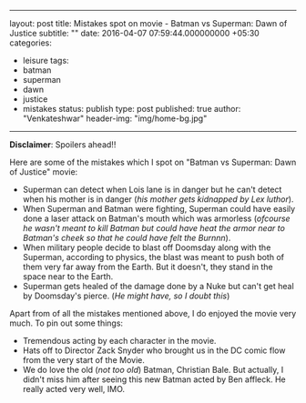 
---
layout: post
title: Mistakes spot on movie - Batman vs Superman: Dawn of Justice
subtitle:   ""
date: 2016-04-07 07:59:44.000000000 +05:30
categories:
- leisure
tags:
- batman
- superman
- dawn
- justice
- mistakes
status: publish
type: post
published: true
author:     "Venkateshwar"
header-img: "img/home-bg.jpg"
---


**Disclaimer**: Spoilers ahead!!

Here are some of the mistakes which I spot on "Batman vs Superman: Dawn of Justice" movie:

- Superman can detect when Lois lane is in danger but he can't detect when his mother is in danger (_his mother gets kidnapped by Lex luthor_).
- When Superman and Batman were fighting, Superman could have easily done a laser attack on Batman's mouth which was armorless (_ofcourse he wasn't meant to kill Batman but could have heat the armor near to Batman's cheek so that he could have felt the Burnnn_).
- When military people decide to blast off Doomsday along with the Superman, according to physics, the blast was meant to push both of them very far away from the Earth. But it doesn't, they stand in the space near to the Earth.
- Superman gets healed of the damage done by a Nuke but can't get heal by Doomsday's pierce. (_He might have, so I doubt this_)

Apart from of all the mistakes mentioned above, I do enjoyed the movie very much. To pin out some things:

- Tremendous acting by each character in the movie.
- Hats off to Director Zack Snyder who brought us in the DC comic flow from the very start of the Movie.
- We do love the old (_not too old_) Batman, Christian Bale. But actually, I didn't miss him after seeing this new Batman acted by Ben affleck. He really acted very well, IMO.
